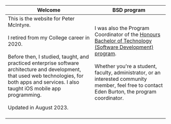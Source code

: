 Welcome | BSD program
--- | ---
This is the website for Peter McIntyre.<br><br>I retired from my College career in 2020.<br><br>Before then, I studied, taught, and practiced enterprise software architecture and development, that used web technologies, for both apps and services. I also taught iOS mobile app programming.<br><br>Updated in August 2023.<br><br> | I was also the Program Coordinator of the [Honours Bachelor of Technology (Software Development) program](https://www.senecacollege.ca/programs/fulltime/BSD.html).<br><br>Whether you're a student, faculty, administrator, or an interested community member, feel free to contact Eden Burton, the program coordinator.<br><br>
